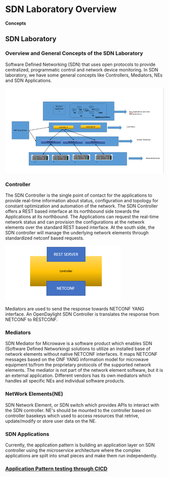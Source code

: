# SDN Laboratory Overview

**Concepts**

## SDN Laboratory
### Overview and General Concepts of the SDN Laboratory
Software Defined Networking (SDN) that uses open protocols to provide centralized, programmatic control and network device monitoring. In SDN laboratory, we have some general concepts like Controllers, Mediators, NEs and SDN Applications.

![SDNArchitecture](./Images/SDNArch.PNG)
    
### Controller
The SDN Controller is the single point of contact for the applications to provide real-time information about status, configuration and topology for constant optimization and automation of the network. The SDN Controller offers a REST based interface at its northbound side towards the Applications at its northbound. The Applications can request the real-time network status and can provision the configurations at the network elements over the standard REST based interface. At the south side, the SDN controller will manage the underlying network elements through standardized netconf based requests.

![northsouthcontroller](./Images/Capture.PNG)

Mediators are used to send the response towards NETCONF YANG interface. An OpenDaylight SDN Controller is translates the response from NETCONF to RESTCONF.

### Mediators
SDN Mediator for Microwave is a software product which enables SDN (Software Defined Networking) solutions to utilize an installed base of network elements without native NETCONF interfaces. It maps NETCONF messages based on the ONF YANG information model for microwave equipment to/from the proprietary protocols of the supported network elements. The mediator is not part of the network element software, but it is an external application. Different vendors has its own mediators which handles all specific NEs and individual software products.

### NetWork Elements(NE)

SDN Network Element, or SDN switch which provides APIs to interact with the SDN controller. NE's should be mounted to the controller based on controller basekeys which used to access resources that retrive, update/modify or store user data on the NE.

### SDN Applications

Currently, the application pattern is building an application layer on SDN controller using the microservice architecture where the complex applications are spilt into small pieces and make them run independently. 

### [Application Pattern testing through CICD](../../SDNApplicationPatternDeployment/Overview.md)
